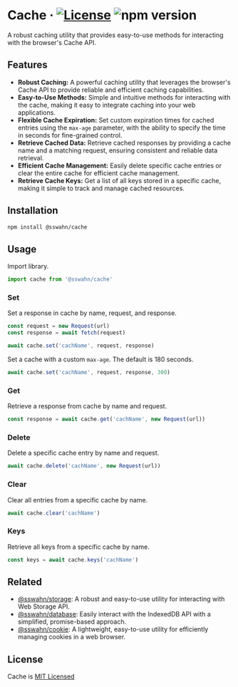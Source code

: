 # Cache · [![License](https://img.shields.io/badge/License-MIT-blue.svg)](https://github.com/sswahn/cache/blob/main/LICENSE) ![npm version](https://img.shields.io/npm/v/@sswahn/cache)
A robust caching utility that provides easy-to-use methods for interacting with the browser's Cache API.  

## Features
- **Robust Caching:** A powerful caching utility that leverages the browser's Cache API to provide reliable and efficient caching capabilities.
- **Easy-to-Use Methods:** Simple and intuitive methods for interacting with the cache, making it easy to integrate caching into your web applications.
- **Flexible Cache Expiration:** Set custom expiration times for cached entries using the `max-age` parameter, with the ability to specify the time in seconds for fine-grained control.
- **Retrieve Cached Data:** Retrieve cached responses by providing a cache name and a matching request, ensuring consistent and reliable data retrieval.
- **Efficient Cache Management:** Easily delete specific cache entries or clear the entire cache for efficient cache management.
- **Retrieve Cache Keys:** Get a list of all keys stored in a specific cache, making it simple to track and manage cached resources.  

## Installation
```bash
npm install @sswahn/cache
```

## Usage  
Import library.  

```javascript
import cache from '@sswahn/cache'
```

### Set    
Set a response in cache by name, request, and response.  

```javascript
const request = new Request(url)
const response = await fetch(request)

await cache.set('cachName', request, response)
```

Set a cache with a custom `max-age`. The default is 180 seconds.
```javascript
await cache.set('cachName', request, response, 300)
```

### Get  
Retrieve a response from cache by name and request.  

```javascript
const response = await cache.get('cachName', new Request(url))
```

### Delete  
Delete a specific cache entry by name and request.  

```javascript
await cache.delete('cachName', new Request(url))
```

### Clear    
Clear all entries from a specific cache by name.  

```javascript
await cache.clear('cachName')
```

### Keys    
Retrieve all keys from a specific cache by name.  

```javascript
const keys = await cache.keys('cachName')
```

## Related
- [@sswahn/storage](https://www.npmjs.com/package/@sswahn/storage): A robust and easy-to-use utility for interacting with Web Storage API.
- [@sswahn/database](https://www.npmjs.com/package/@sswahn/database): Easily interact with the IndexedDB API with a simplified, promise-based approach.
- [@sswahn/cookie](https://www.npmjs.com/package/@sswahn/cookie): A lightweight, easy-to-use utility for efficiently managing cookies in a web browser.   

## License
Cache is [MIT Licensed](https://github.com/sswahn/cache/blob/main/LICENSE)
